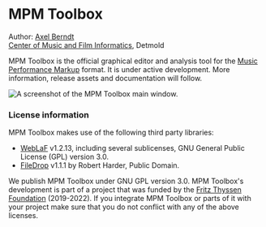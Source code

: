 # MPM Toolbox

Author: [Axel Berndt](https://github.com/axelberndt) <br>
[Center of Music and Film Informatics](http://www.cemfi.de/), Detmold

MPM Toolbox is the official graphical editor and analysis tool for the [Music Performance Markup](https://github.com/axelberndt/MPM) format. It is under active development. More information, release assets and documentation will follow.

![A screenshot of the MPM Toolbox main window.](https://github.com/axelberndt/MPM-Toolbox/blob/master/figures/screenshot01.png)

### License information

MPM Toolbox makes use of the following third party libraries:
- [WebLaF](https://github.com/mgarin/weblaf) v1.2.13, including several sublicenses, GNU General Public License (GPL) version 3.0.
- [FileDrop](http://kim25.wwwdns.kim.uni-konstanz.de/vanted/javadoc/net/iharder/dnd/FileDrop.html) v1.1.1 by Robert Harder, Public Domain.

We publish MPM Toolbox under GNU GPL version 3.0. MPM Toolbox's development is part of a project that was funded by the [Fritz Thyssen Foundation](https://www.fritz-thyssen-stiftung.de/en/) (2019-2022). If you integrate MPM Toolbox or parts of it with your project make sure that you do not conflict with any of the above licenses.
